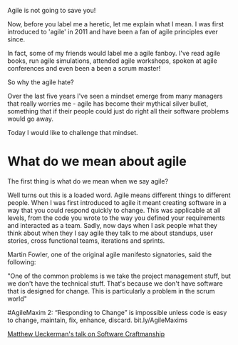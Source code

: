Agile is not going to save you!

Now, before you label me a heretic, let me explain what I mean. I was first introduced to 'agile' in 2011 and have been a fan of agile principles ever since. 

In fact, some of my friends would label me a agile fanboy. I've read agile books, run agile simulations, attended agile workshops, spoken at agile conferences and even been a been a scrum master! 

So why the agile hate?

Over the last five years I've seen a mindset emerge from many managers that really worries me - agile has become their mythical silver bullet, something that if their people could just do right all their software problems would go away.

Today I would like to challenge that mindset.

# What do we mean about agile

The first thing is what do we mean when we say agile?

Well turns out this is a loaded word. Agile means different things to different people. When I was first introduced to agile it meant creating software in a way that you could respond quickly to change. This was applicable at all levels, from the code you wrote to the way you defined your requirements and interacted as a team. Sadly, now days when I ask people what they think about when they I say agile they talk to me about standups, user stories, cross functional teams, iterations and sprints. 



Martin Fowler, one of the original agile manifesto signatories, said the following:

"One of the common problems is we take the project management stuff, but we don't have the technical stuff. That's because we don't have software that is designed for change. This is particularly a problem in the scrum world"



#AgileMaxim 2: “Responding to Change” is impossible unless code is easy to change, maintain, fix, enhance, discard. bit.ly/AgileMaxims

[Matthew Ueckerman's talk on Software Craftmanship](https://docs.google.com/presentation/d/1ZOSQlfxlagqLiTj48CVB6NdMRExdOEXULU7XUrZbMVM/edit?invite=COWn8-UO&ts=58e6cbc)  
